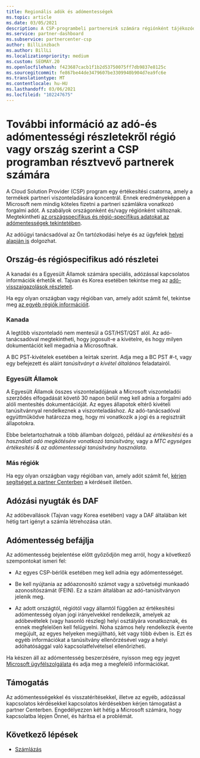 ```yaml
---
title: Regionális adók és adómentességek
ms.topic: article
ms.date: 03/05/2021
description: A CSP-programbeli partnereink számára régiónként tájékozódhat az adózási feladatokról, a CSP-értékesítésekre vonatkozó adómentességek beküldéséről, valamint az adóügyi kérdések támogatásáról.
ms.service: partner-dashboard
ms.subservice: partnercenter-csp
author: BillLinzbach
ms.author: BillLi
ms.localizationpriority: medium
ms.custom: SEOMAY.20
ms.openlocfilehash: f423687cacb1f1b2d53750075ff7db9837e8125c
ms.sourcegitcommit: fe867be44de3479607be3309940b904d7ea9fc6e
ms.translationtype: MT
ms.contentlocale: hu-HU
ms.lasthandoff: 03/06/2021
ms.locfileid: "102247675"
---
```

# <a name="read-about-taxes-and-tax-exemption-details-by-region-or-country-for-partners-in-the-csp-program"></a>További információ az adó-és adómentességi részletekről régió vagy ország szerint a CSP programban résztvevő partnerek számára


A Cloud Solution Provider (CSP) program egy értékesítési csatorna, amely a termékek partneri viszonteladására koncentrál. Ennek eredményeképpen a Microsoft nem mindig köteles fizetni a partneri számlákra vonatkozó forgalmi adót. A szabályok országonként és/vagy régiónként változnak. Megtekintheti [az országspecifikus és régió-specifikus adatokat az adómentességek tekintetében](#country-and-region-tax-details).

Az adóügyi tanácsadóval az Ön tartózkodási helye és az ügyfelek [helyei alapján is](#file-a-tax-exemption) dolgozhat.

## <a name="country-and-region-tax-details"></a>Ország-és régióspecifikus adó részletei

A kanadai és a Egyesült Államok számára speciális, adózással kapcsolatos információk érhetők el. Tajvan és Korea esetében tekintse meg az [adó-visszaigazolások részleteit](#tax-receipts-and-daf).

Ha egy olyan országban vagy régióban van, amely adót számít fel, tekintse meg [az egyéb régiók információit](#other-regions).


### <a name="canada"></a>Kanada

A legtöbb viszonteladó nem mentesül a GST/HST/QST alól. Az adó-tanácsadóval megtekintheti, hogy jogosult-e a kivételre, és hogy milyen dokumentációt kell megadnia a Microsoftnak.

A BC PST-kivételek esetében a leírtak szerint. Adja meg a BC PST #-t, vagy egy befejezett és aláírt *tanúsítványt a kivétel általános* feladatairól.

### <a name="united-states"></a>Egyesült Államok

A Egyesült Államok összes viszonteladójának a Microsoft viszonteladói szerződés elfogadását követő 30 napon belül meg kell adnia a forgalmi adó alóli mentesítés dokumentációját. Az egyes állapotok eltérő kivételi tanúsítvánnyal rendelkeznek a viszonteladáshoz. Az adó-tanácsadóval együttműködve határozza meg, hogy mi vonatkozik a jogi és a regisztrált állapotokra.

Ebbe beletartozhatnak a több államban dolgozó, például az *értékesítési* és a *használati adó megkötésére vonatkozó tanúsítvány,* vagy a *MTC egységes értékesítési & az adómentességi tanúsítvány használata*.

### <a name="other-regions"></a>Más régiók

Ha egy olyan országban vagy régióban van, amely adót számít fel, [kérjen segítséget a partner Centerben](#support) a kérdéseit illetően.

## <a name="tax-receipts-and-daf"></a>Adózási nyugták és DAF

Az adóbevallások (Tajvan vagy Korea esetében) vagy a DAF általában két hétig tart igényt a számla létrehozása után.

## <a name="file-a-tax-exemption"></a>Adómentesség befájlja

Az adómentesség bejelentése előtt győződjön meg arról, hogy a következő szempontokat ismeri fel:

- Az egyes CSP-bérlők esetében meg kell adnia egy adómentességet.

- Be kell nyújtania az adóazonosító számot vagy a szövetségi munkaadó azonosítószámát (FEIN). Ez a szám általában az adó-tanúsítványon jelenik meg.

- Az adott országtól, régiótól vagy államtól függően az értékesítési adómentesség olyan jogi irányelvekkel rendelkezik, amelyek az adóbevételek (vagy hasonló részleg) helyi osztályára vonatkoznak, és ennek megfelelően kell felügyelni. Noha számos hely rendelkezik évente megújult, az egyes helyeken megújítható, két vagy több évben is. Ezt és egyéb információkat a tanúsítvány ellenőrzésével vagy a helyi adóhatósággal való kapcsolatfelvételsel ellenőrizheti.

Ha készen áll az adómentesség beszerzésére, nyisson meg egy jegyet [Microsoft ügyfélszolgálata](https://partner.microsoft.com/dashboard/support/csp/servicerequests/create?stage=2&topicid=92930319-ced6-c18b-d7a6-d62b22d60aa5) és adja meg a megfelelő információkat.

## <a name="support"></a>Támogatás

Az adómentességekkel és visszatérítésekkel, illetve az egyéb, adózással kapcsolatos kérdésekkel kapcsolatos kérdésekben kérjen támogatást a partner Centerben. Engedélyezzen két hétig a Microsoft számára, hogy kapcsolatba lépjen Önnel, és hárítsa el a problémát.

## <a name="next-steps"></a>Következő lépések

- [Számlázás](billing.md)

